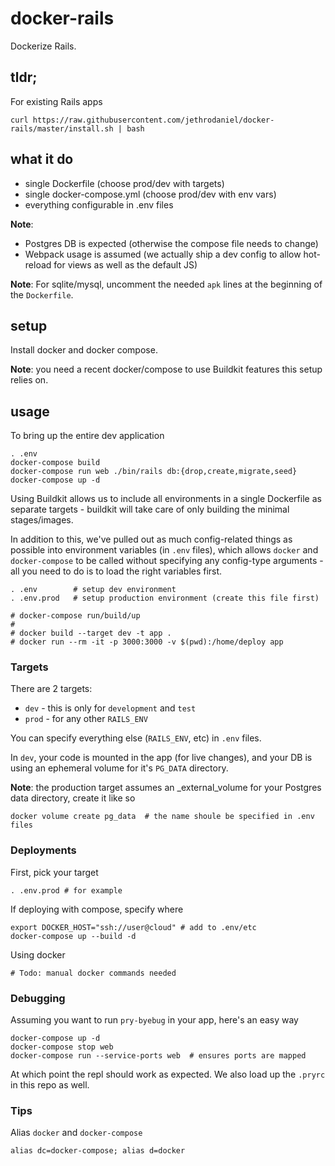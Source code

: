 # docker-rails

Dockerize Rails.

## tldr;

For existing Rails apps
```
curl https://raw.githubusercontent.com/jethrodaniel/docker-rails/master/install.sh | bash
```

## what it do

- single Dockerfile (choose prod/dev with targets)
- single docker-compose.yml (choose prod/dev with env vars)
- everything configurable in .env files

**Note**:

- Postgres DB is expected (otherwise the compose file needs to change)
- Webpack usage is assumed (we actually ship a dev config to allow hot-reload
  for views as well as the default JS)

**Note**: For sqlite/mysql, uncomment the needed `apk` lines at the beginning of the
`Dockerfile`.

## setup

Install docker and docker compose.

**Note**: you need a recent docker/compose to use Buildkit features this setup
relies on.

## usage

To bring up the entire dev application
```
. .env
docker-compose build
docker-compose run web ./bin/rails db:{drop,create,migrate,seed}
docker-compose up -d
```

Using Buildkit allows us to include all environments in a single Dockerfile
as separate targets - buildkit will take care of only building the minimal
stages/images.

In addition to this, we've pulled out as much config-related things as possible
into environment variables (in `.env` files), which allows `docker` and
`docker-compose` to be called without specifying any config-type arguments - all
you need to do is to load the right variables first.

```
. .env        # setup dev environment
. .env.prod   # setup production environment (create this file first)

# docker-compose run/build/up
#
# docker build --target dev -t app .
# docker run --rm -it -p 3000:3000 -v $(pwd):/home/deploy app
```

### Targets

There are 2 targets:

- `dev` - this is only for `development` and `test`
- `prod` - for any other `RAILS_ENV`

You can specify everything else (`RAILS_ENV`, etc) in `.env` files.

In `dev`, your code is mounted in the app (for live changes), and your DB is
using an ephemeral volume for it's `PG_DATA` directory.

**Note**: the production target assumes an _external_volume for your Postgres
data directory, create it like so
```
docker volume create pg_data  # the name shoule be specified in .env files
```

### Deployments

First, pick your target
```
. .env.prod # for example
```

If deploying with compose, specify where
```
export DOCKER_HOST="ssh://user@cloud" # add to .env/etc
docker-compose up --build -d
```

Using docker
```
# Todo: manual docker commands needed
```

### Debugging

Assuming you want to run `pry-byebug` in your app, here's an easy way

```
docker-compose up -d
docker-compose stop web
docker-compose run --service-ports web  # ensures ports are mapped
```

At which point the repl should work as expected. We also load up the `.pryrc` in
this repo as well.

### Tips

Alias `docker` and `docker-compose`
```
alias dc=docker-compose; alias d=docker
```
